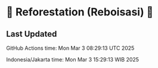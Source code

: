 
# 🌳 Reforestation (Reboisasi) 🌲

## Last Updated

GitHub Actions time: Mon Mar  3 08:29:13 UTC 2025

Indonesia/Jakarta time: Mon Mar  3 15:29:13 WIB 2025
